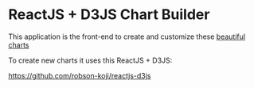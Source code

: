 # ReactJS + D3JS Chart Builder

This application is the front-end to create and customize these [beautiful charts](https://bv.fapesp.br/pt/metricas/teste_graficos/)

To create new charts it uses this ReactJS + D3JS:

https://github.com/robson-koji/reactjs-d3js
